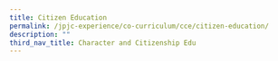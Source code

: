 ```yaml
---
title: Citizen Education
permalink: /jpjc-experience/co-curriculum/cce/citizen-education/
description: ""
third_nav_title: Character and Citizenship Edu
---
```


